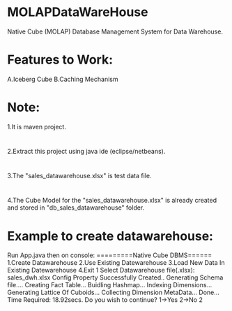 # MOLAPDataWareHouse
Native Cube (MOLAP) Database Management System for Data Warehouse.
# Features to Work: 
A.Iceberg Cube
B.Caching Mechanism
# Note:
1.It is maven project.
#
2.Extract this project using java ide (eclipse/netbeans).
#
3.The "sales_datawarehouse.xlsx" is test data file.
#
4.The Cube Model for the "sales_datawarehouse.xlsx" is  already created and stored in "db_sales_datawarehouse" folder.
# Example to create datawarehouse:
Run App.java then on console:
=========Native Cube DBMS======
1.Create Datawarehouse
2.Use Existing Datewarehouse
3.Load New Data In Existing Datewarehouse
4.Exit
1
Select Datawarehouse file(.xlsx): 
sales_dwh.xlsx
Config Property Successfully Created..
Generating Schema file....
Creating Fact Table...
Buidling Hashmap...
Indexing Dimensions...
Generating Lattice Of Cuboids...
Collecting Dimension MetaData...
Done...
Time Required: 18.92secs.
Do you wish to continue? 
 1->Yes 2->No
2
